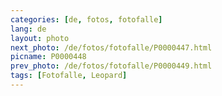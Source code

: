 ```yaml
---
categories: [de, fotos, fotofalle]
lang: de
layout: photo
next_photo: /de/fotos/fotofalle/P0000447.html
picname: P0000448
prev_photo: /de/fotos/fotofalle/P0000449.html
tags: [Fotofalle, Leopard]
---
```


